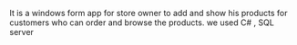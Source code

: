 It is a windows form app for store owner to add and show
his products for customers who can order and browse the
products. we used C# , SQL server

